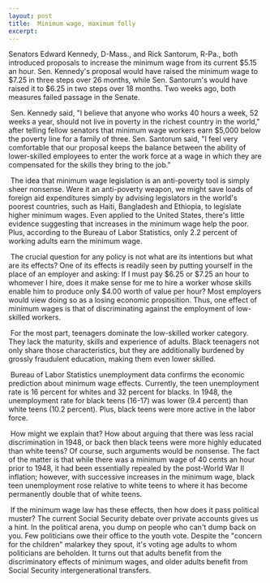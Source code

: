 ```yaml
---
layout: post
title:  Minimum wage, maximum folly
excerpt:
---
```




            

    

            

Senators Edward Kennedy, D-Mass., and Rick Santorum, R-Pa., both introduced proposals to increase the minimum wage from its current $5.15 an hour. Sen. Kennedy's proposal would have raised the minimum wage to $7.25 in three steps over 26 months, while Sen. Santorum's would have raised it to $6.25 in two steps over 18 months. Two weeks ago, both measures failed passage in the Senate.

 Sen. Kennedy said, "I believe that anyone who works 40 hours a week, 52 weeks a year, should not live in poverty in the richest country in the world," after telling fellow senators that minimum wage workers earn $5,000 below the poverty line for a family of three. Sen. Santorum said, "I feel very comfortable that our proposal keeps the balance between the ability of lower-skilled employees to enter the work force at a wage in which they are compensated for the skills they bring to the job."

 The idea that minimum wage legislation is an anti-poverty tool is simply sheer nonsense. Were it an anti-poverty weapon, we might save loads of foreign aid expenditures simply by advising legislators in the world's poorest countries, such as Haiti, Bangladesh and Ethiopia, to legislate higher minimum wages. Even applied to the United States, there's little evidence suggesting that increases in the minimum wage help the poor. Plus, according to the Bureau of Labor Statistics, only 2.2 percent of working adults earn the minimum wage.

 The crucial question for any policy is not what are its intentions but what are its effects? One of its effects is readily seen by putting yourself in the place of an employer and asking: If I must pay $6.25 or $7.25 an hour to whomever I hire, does it make sense for me to hire a worker whose skills enable him to produce only $4.00 worth of value per hour? Most employers would view doing so as a losing economic proposition. Thus, one effect of minimum wages is that of discriminating against the employment of low-skilled workers.

 For the most part, teenagers dominate the low-skilled worker category. They lack the maturity, skills and experience of adults. Black teenagers not only share those characteristics, but they are additionally burdened by grossly fraudulent education, making them even lower skilled.

 Bureau of Labor Statistics unemployment data confirms the economic prediction about minimum wage effects. Currently, the teen unemployment rate is 16 percent for whites and 32 percent for blacks. In 1948, the unemployment rate for black teens (16-17) was lower (9.4 percent) than white teens (10.2 percent). Plus, black teens were more active in the labor force.

 How might we explain that? How about arguing that there was less racial discrimination in 1948, or back then black teens were more highly educated than white teens? Of course, such arguments would be nonsense. The fact of the matter is that while there was a minimum wage of 40 cents an hour prior to 1948, it had been essentially repealed by the post-World War II inflation; however, with successive increases in the minimum wage, black teen unemployment rose relative to white teens to where it has become permanently double that of white teens.

 If the minimum wage law has these effects, then how does it pass political muster? The current Social Security debate over private accounts gives us a hint. In the political arena, you dump on people who can't dump back on you. Few politicians owe their office to the youth vote. Despite the "concern for the children" malarkey they spout, it's voting age adults to whom politicians are beholden. It turns out that adults benefit from the discriminatory effects of minimum wages, and older adults benefit from Social Security intergenerational transfers.

        
